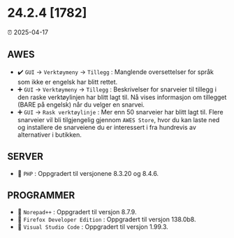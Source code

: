 # 24.2.4 [1782]

⏰ 2025-04-17

## AWES
- ✔️ `GUI` -> `Verktøymeny` -> `Tillegg` : Manglende oversettelser for språk som ikke er engelsk har blitt rettet.  
- ➕ `GUI` -> `Verktøymeny` -> `Tillegg` : Beskrivelser for snarveier til tillegg i den raske verktøylinjen har blitt lagt til. Nå vises informasjon om tillegget (BARE på engelsk) når du velger en snarvei.  
- ➕ `GUI` -> `Rask verktøylinje` : Mer enn 50 snarveier har blitt lagt til. Flere snarveier vil bli tilgjengelig gjennom `AWES Store`, hvor du kan laste ned og installere de snarveiene du er interessert i fra hundrevis av alternativer i butikken.

## SERVER
- 🔄 `PHP`    : Oppgradert til versjonene 8.3.20 og 8.4.6.

## PROGRAMMER
- 🔄 `Norepad++` : Oppgradert til versjon 8.7.9.
- 🔄 `Firefox Developer Edition` : Oppgradert til versjon 138.0b8.
- 🔄 `Visual Studio Code` : Oppgradert til versjon 1.99.3.
